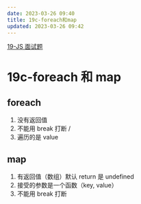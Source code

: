 ```yaml
---
date: 2023-03-26 09:40
title: 19c-foreach和map
updated: 2023-03-26 09:42
---
```


[19-JS 面试题](19-JS面试题.md)

# 19c-foreach 和 map

## foreach

1. 没有返回值
2. 不能用 break 打断 /
3. 遍历的是 value

## map

1. 有返回值（数组）默认 return 是 undefined
2. 接受的参数是一个函数（key, value）
3. 不能用 break 打断
